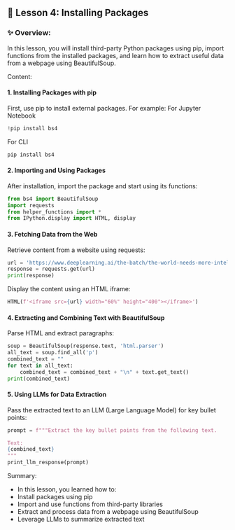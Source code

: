 ## 🌟 Lesson 4: Installing Packages

### ✨ Overview:
In this lesson, you will install third-party Python packages using pip, import functions from the installed packages, and learn how to extract useful data from a webpage using BeautifulSoup.

Content:
#### 1. Installing Packages with pip

First, use pip to install external packages. For example:
For Jupyter Notebook
```python
!pip install bs4
```

For CLI
```python
pip install bs4
```

#### 2. Importing and Using Packages

After installation, import the package and start using its functions:
```python
from bs4 import BeautifulSoup
import requests
from helper_functions import * 
from IPython.display import HTML, display
```

#### 3. Fetching Data from the Web

Retrieve content from a website using requests:
```python
url = 'https://www.deeplearning.ai/the-batch/the-world-needs-more-intelligence/'
response = requests.get(url)
print(response)
```
Display the content using an HTML iframe:
```python
HTML(f'<iframe src={url} width="60%" height="400"></iframe>')
```

#### 4. Extracting and Combining Text with BeautifulSoup

Parse HTML and extract paragraphs:
```python
soup = BeautifulSoup(response.text, 'html.parser')
all_text = soup.find_all('p')
combined_text = ""
for text in all_text:
    combined_text = combined_text + "\n" + text.get_text()
print(combined_text)
```

#### 5. Using LLMs for Data Extraction

Pass the extracted text to an LLM (Large Language Model) for key bullet points:
```python
prompt = f"""Extract the key bullet points from the following text.

Text:
{combined_text}
"""
print_llm_response(prompt)
```

Summary:
  - In this lesson, you learned how to:
  - Install packages using pip
  - Import and use functions from third-party libraries
  - Extract and process data from a webpage using BeautifulSoup
  - Leverage LLMs to summarize extracted text
